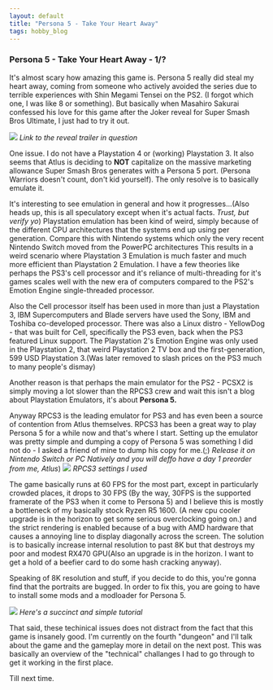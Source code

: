 ```yaml
---
layout: default
title: "Persona 5 - Take Your Heart Away"
tags: hobby_blog
---
```


### Persona 5 - Take Your Heart Away -  1/?

It's almost scary how amazing this game is. Persona 5 really did steal my heart away, coming from someone who actively avoided the series due to terrible experiences with Shin Megami Tensei on the PS2. (I forgot which one, I was like 8 or something). But basically when Masahiro Sakurai confessed his love for this game after the Joker reveal for Super Smash Bros Ultimate, I just had to try it out.

[![](http://img.youtube.com/vi/67xaZRZZ568/0.jpg)](http://www.youtube.com/watch?v=67xaZRZZ568 "")
*Link to the reveal trailer in question*


One issue. I do not have a Playstation 4 or (working) Playstation 3. It also seems that Atlus is deciding to **NOT** capitalize on the massive marketing allowance Super Smash Bros generates with a Persona 5 port. (Persona Warriors doesn't count, don't kid yourself). The only resolve is to basically emulate it.


It's interesting to see emulation in general and how it progresses...(Also heads up, this is all speculatory except when it's actual facts. *Trust, but verify yo*) Playstation emulation has been kind of weird, simply because of the different CPU architectures that the systems end up using per generation. Compare this with Nintendo systems which only the very recent Nintendo Switch moved from the PowerPC architectures This results in a weird scenario where Playstation 3 Emulation is much faster and much more efficient than Playstation 2 Emulation. I have a few theories like perhaps the PS3's cell processor and it's reliance of multi-threading for it's games scales well with the new era of computers compared to the PS2's Emotion Engine single-threaded processor.


Also the Cell processor itself has been used in more than just a Playstation 3, IBM Supercomputers and Blade servers have used the Sony, IBM and Toshiba co-developed processor. There was also a Linux distro - YellowDog - that was built for Cell, specifically the PS3 even, back when the PS3 featured Linux support. The Playstation 2's Emotion Engine was only used in the Playstation 2, that weird Playstation 2 TV box and the first-generation, 599 USD Playstation 3.(Was later removed to slash prices on the PS3 much to many people's dismay)


Another reason is that perhaps the main emulator for the PS2 - PCSX2 is simply moving a lot slower than the RPCS3 crew and wait this isn't a blog about Playstation Emulators, it's about **Persona 5.**

Anyway RPCS3 is the leading emulator for PS3 and has even been a source of contention from Atlus themselves. RPCS3 has been a great way to play Persona 5 for a while now and that's where I start. Setting up the emulator was pretty simple and dumping a copy of Persona 5 was something I did not do - I asked a friend of mine to dump his copy for me.(;) *Release it on Nintendo Switch or PC Natively and you will deffo have a day 1 preorder from me, Atlus*) 
![](https://i.imgur.com/I5OF90V.png)
*RPCS3 settings I used*

The game basically runs at 60 FPS for the most part, except in particularly crowded places, it drops to 30 FPS (By the way, 30FPS is the supported framerate of the PS3 when it come to Persona 5) and I believe this is mostly a bottleneck of my basically stock Ryzen R5 1600. (A new cpu cooler upgrade is in the horizon to get some serious overclocking going on.) and the strict rendering is enabled because of a bug with AMD hardware that causes a annoying line to display diagonally across the screen. The solution is to basically increase internal resolution to past 8K but that destroys my poor and modest RX470 GPU(Also an upgrade is in the horizon. I want to get a hold of a beefier card to do some hash cracking anyway).


Speaking of 8K resolution and stuff, if you decide to do this, you're gonna find that the portraits are bugged. In order to fix this, you are going to have to install some mods and a modloader for Persona 5. 

[![](http://img.youtube.com/vi/7wo6PoDLGr4/0.jpg)](http://youtube.com/watch?v=7wo6PoDLGr4 "")
*Here's a succinct and simple tutorial*


That said, these techinical issues does not distract from the fact that this game is insanely good. I'm currently on the fourth "dungeon" and I'll talk about the game and the gameplay more in detail on the next post. This was basically an overview of the "technical" challanges I had to go through to get it working in the first place.


Till next time. 